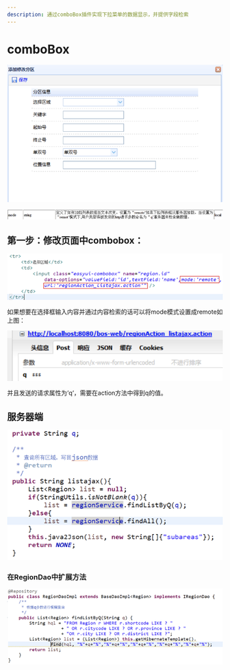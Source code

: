 ```yaml
---
description: 通过comboBox插件实现下拉菜单的数据显示，并提供字段检索
---
```


# comboBox

![](../../../../../.gitbook/assets/image%20%28160%29.png)

![](../../../../../.gitbook/assets/image%20%2861%29.png)

## 第一步：修改页面中combobox：

![](../../../../../.gitbook/assets/image%20%2896%29.png)

如果想要在选择框输入内容并通过内容检索的话可以将mode模式设置成remote如上图：

![](../../../../../.gitbook/assets/image%20%2823%29.png)

并且发送的请求属性为‘q‘，需要在action方法中得到q的值。



## 服务器端

![](../../../../../.gitbook/assets/image%20%28122%29.png)

### 在RegionDao中扩展方法

![](../../../../../.gitbook/assets/image%20%28121%29.png)

